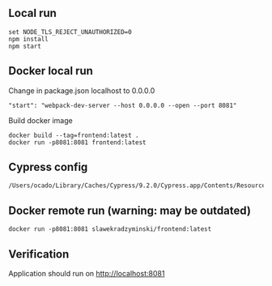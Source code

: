 ## Local run

```commandline
set NODE_TLS_REJECT_UNAUTHORIZED=0
npm install
npm start
```

## Docker local run

Change in package.json localhost to 0.0.0.0

```commandline
"start": "webpack-dev-server --host 0.0.0.0 --open --port 8081"
```

Build docker image

```commandline
docker build --tag=frontend:latest .
docker run -p8081:8081 frontend:latest
```
## Cypress config
```
/Users/ocado/Library/Caches/Cypress/9.2.0/Cypress.app/Contents/Resources/app/packages/server/config
```

## Docker remote run (warning: may be outdated)

```commandline
docker run -p8081:8081 slawekradzyminski/frontend:latest
```

## Verification

Application should run on [http://localhost:8081](http://localhost:8081)